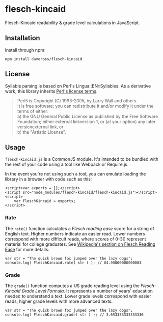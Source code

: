 # flesch-kincaid

Flesch-Kincaid readability & grade level calculations in JavaScript.

## Installation

Install through npm:

```
npm install daveross/flesch-kincaid
```

## License

Syllable parsing is based on Perl's Lingua::EN::Syllables. As a derivative work, this library inherits [Perl's license terms](http://dev.perl.org/licenses/).

> Perl5 is Copyright (C) 1993-2005, by Larry Wall and others.  
> It is free software; you can redistribute it and/or modify it under the terms of either:  
> a) the GNU General Public License as published by the Free Software Foundation; either external linkversion 1, or (at your option) any later versionexternal link, or  
> b) the "Artistic License".  

## Usage

`flesch-kincaid.js` is a CommonJS module. It's intended to be bundled with the rest of your code using a tool like Webpack or Require.js.

In the event you're not using such a tool, you can emulate loading the library in a browser with code such as this:

```
<script>var exports = [];</script>
<script src="node_modules/flesch-kincaid/flesch-kincaid.js"></script>
<script>
    var FleschKincaid = exports;
</script>
```

### Rate

The `rate()` function calculates a *Flesch reading ease* score for a string of English text. Higher numbers indicate an easier read.
Lower numbers correspond with more difficult reads, where scores of 0-30 represent material for college graduates. See [Wikipedia's
section on Flesch Reading Ease](https://en.wikipedia.org/wiki/Flesch%E2%80%93Kincaid_readability_tests#Flesch_Reading_Ease) for more details.

```
var str = "The quick brown fox jumped over the lazy dogs";
console.log( FleschKincaid.rate( str ) ); // 84.90000000000003
```

### Grade

The `grade()` function computes a US grade reading level using the *Flesch-Kincaid Grade Level Formula*. It represents a number of years' education
needed to understand a text. Lower grade levels correspond with easier reads, higher grade levels with more advanced texts. 

```
var str = "The quick brown fox jumped over the lazy dogs";
console.log( FleschKincaid.grade( str ) ); // 3.653333333333336
```
